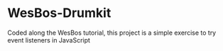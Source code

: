 # WesBos-Drumkit
Coded along the WesBos tutorial, this project is a simple exercise to try event listeners in JavaScript
